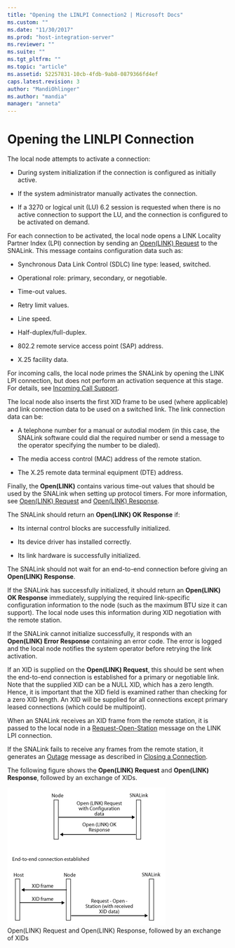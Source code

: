 ```yaml
---
title: "Opening the LINLPI Connection2 | Microsoft Docs"
ms.custom: ""
ms.date: "11/30/2017"
ms.prod: "host-integration-server"
ms.reviewer: ""
ms.suite: ""
ms.tgt_pltfrm: ""
ms.topic: "article"
ms.assetid: 52257831-10cb-4fdb-9ab8-0879366fd4ef
caps.latest.revision: 3
author: "MandiOhlinger"
ms.author: "mandia"
manager: "anneta"
---
```

# Opening the LINLPI Connection
The local node attempts to activate a connection:  
  
-   During system initialization if the connection is configured as initially active.  
  
-   If the system administrator manually activates the connection.  
  
-   If a 3270 or logical unit (LU) 6.2 session is requested when there is no active connection to support the LU, and the connection is configured to be activated on demand.  
  
 For each connection to be activated, the local node opens a LINK Locality Partner Index (LPI) connection by sending an [Open(LINK) Request](../HIS2010/open-link-request2.md) to the SNALink. This message contains configuration data such as:  
  
-   Synchronous Data Link Control (SDLC) line type: leased, switched.  
  
-   Operational role: primary, secondary, or negotiable.  
  
-   Time-out values.  
  
-   Retry limit values.  
  
-   Line speed.  
  
-   Half-duplex/full-duplex.  
  
-   802.2 remote service access point (SAP) address.  
  
-   X.25 facility data.  
  
 For incoming calls, the local node primes the SNALink by opening the LINK LPI connection, but does not perform an activation sequence at this stage. For details, see [Incoming Call Support](../core/incoming-call-support-snadis-2.md).  
  
 The local node also inserts the first XID frame to be used (where applicable) and link connection data to be used on a switched link. The link connection data can be:  
  
-   A telephone number for a manual or autodial modem (in this case, the SNALink software could dial the required number or send a message to the operator specifying the number to be dialed).  
  
-   The media access control (MAC) address of the remote station.  
  
-   The X.25 remote data terminal equipment (DTE) address.  
  
 Finally, the **Open(LINK)** contains various time-out values that should be used by the SNALink when setting up protocol timers. For more information, see [Open(LINK) Request](../HIS2010/open-link-request2.md) and [Open(LINK) Response](../HIS2010/open-link-response1.md).  
  
 The SNALink should return an **Open(LINK) OK Response** if:  
  
-   Its internal control blocks are successfully initialized.  
  
-   Its device driver has installed correctly.  
  
-   Its link hardware is successfully initialized.  
  
 The SNALink should not wait for an end-to-end connection before giving an **Open(LINK) Response**.  
  
 If the SNALink has successfully initialized, it should return an **Open(LINK) OK Response** immediately, supplying the required link-specific configuration information to the node (such as the maximum BTU size it can support). The local node uses this information during XID negotiation with the remote station.  
  
 If the SNALink cannot initialize successfully, it responds with an **Open(LINK) Error Response** containing an error code. The error is logged and the local node notifies the system operator before retrying the link activation.  
  
 If an XID is supplied on the **Open(LINK) Request**, this should be sent when the end-to-end connection is established for a primary or negotiable link. Note that the supplied XID can be a NULL XID, which has a zero length. Hence, it is important that the XID field is examined rather than checking for a zero XID length. An XID will be supplied for all connections except primary leased connections (which could be multipoint).  
  
 When an SNALink receives an XID frame from the remote station, it is passed to the local node in a [Request-Open-Station](../HIS2010/request-open-station1.md) message on the LINK LPI connection.  
  
 If the SNALink fails to receive any frames from the remote station, it generates an [Outage](../HIS2010/outage1.md) message as described in [Closing a Connection](../core/closing-a-connection-snadis-1.md).  
  
 The following figure shows the **Open(LINK) Request** and **Open(LINK) Response**, followed by an exchange of XIDs.  
  
 ![](../core/media/dev3a.gif "dev3a")  
Open(LINK) Request and Open(LINK) Response, followed by an exchange of XIDs
